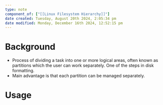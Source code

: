 ```yaml
---
type: note
component_of: ["[[Linux Filesystem Hierarchy]]"]
date created: Tuesday, August 20th 2024, 2:05:34 pm
date modified: Monday, December 16th 2024, 12:52:15 pm
---
```

# Background
- Process of dividing a task into one or more logical areas, often known as partitions which the user can work separately. One of the steps in disk formatting. 
- Main advantage is that each partition can be managed separately. 

# Usage